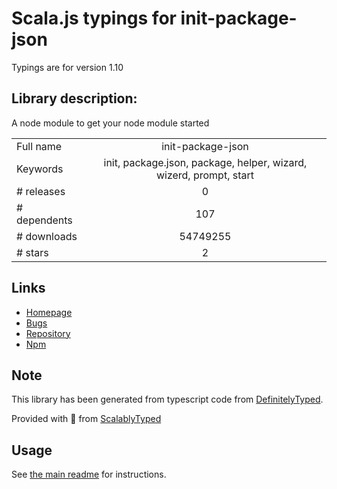 
# Scala.js typings for init-package-json

Typings are for version 1.10

## Library description:
A node module to get your node module started

|                    |                 |
| ------------------ | :-------------: |
| Full name          | init-package-json |
| Keywords           | init, package.json, package, helper, wizard, wizerd, prompt, start |
| # releases         | 0 |
| # dependents       | 107 |
| # downloads        | 54749255 |
| # stars            | 2 |

## Links
- [Homepage](https://github.com/npm/init-package-json#readme)
- [Bugs](https://github.com/npm/init-package-json/issues)
- [Repository](https://github.com/npm/init-package-json)
- [Npm](https://www.npmjs.com/package/init-package-json)
    


## Note
This library has been generated from typescript code from [DefinitelyTyped](https://definitelytyped.org).

Provided with :purple_heart: from [ScalablyTyped](https://github.com/oyvindberg/ScalablyTyped)

## Usage
See [the main readme](../../readme.md) for instructions.


